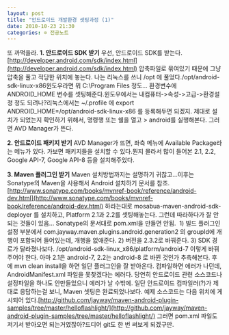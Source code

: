 ```yaml
---
layout: post
title: "안드로이드 개발환경 셋팅과정 (1)"
date: 2010-10-23 21:30
categories: ⊙ 전공노트
---
```


또 까먹을라.
**1. 안드로이드 SDK 받기**
우선, 안드로이드 SDK를 받는다.[http://developer.android.com/sdk/index.html](http://developer.android.com/sdk/index.html)
압축파일로 묶여있기 때문에 그냥 압축을 풀고 적당한 위치에 놓는다. 나는 리눅스를 쓰니 /opt 에 풀었다./opt/android-sdk-linux-x86윈도우라면 뭐 C:\Program Files 정도...
환경변수에 ANDROID_HOME 변수를 셋팅해준다.윈도우에서는 내컴퓨터->속성->고급->환경설정 정도 되려나?리눅스에서는 ~/.profile 에 export ANDROID_HOME=/opt/android-sdk-linux-x86 를 등록해두면 되겠지.
제대로 설치가 되었는지 확인하기 위해서, 명령행 또는 쉘을 열고 > android를 실행해본다. 그러면 AVD Manager가 뜬다.

**2. 안드로이드 패키지 받기**
AVD Manager가 뜨면, 좌측 메뉴에 Available Package라는 메뉴가 있다. 가보면 패키지들을 설치할 수 있다.뭔지 몰라서 많이 들어본 2.1, 2.2, Google API-7, Google API-8 등을 설치해주었다.

**3. Maven 플러그인 받기**
Maven 설치방법까지는 설명하기 귀찮고...이후는 Sonatype의 Maven을 사용해서 Android 설치하기 문서를 참조.[http://www.sonatype.com/books/mvnref-book/reference/android-dev.html](http://www.sonatype.com/books/mvnref-book/reference/android-dev.html)
하라는대로 mosabua-maven-android-sdk-deployer 를 설치하고, Platform 2.1과 2.2를 셋팅해놓는다.
그런데 따라하다가 잘 안되는 것들이 있음...
Sonatype의 문서대로 pom.xml을 만들면 안됨. 
1) 빌드 플러그인 설정 부분에서 com.jayway.maven.plugins.android.generation2 의 groupId에 개행이 포함되어 들어있는데, 개행을 없애준다.
2) 버전을 2.3.2로 바꿔준다.
3) SDK 경로가 달라졌나보다. <sdk><platform></platform><path>/opt/android-sdk-linux_x86/platform/android-7</path></sdk> 이렇게 바꿔주어야 한다. 아마 2.1은 android-7, 2.2는 android-8 로 바뀐 것인가 추측해본다.
후에 mvn clean install을 하면 일단 플러그인을 잘 받아온다.
컴파일하면 에러가 나던데, AndroidManifest.xml 파일을 못찾겠다는 에러다. 당연히 안드로이드 관련 소스코드나 설정파일을 하나도 안만들었으니 에러가 날 수밖에. 일단 안드로이드 컴파일러(?)가 제대로 응답하는걸 보니, Maven 셋팅은 완료되었나보다.
예제 소스코드는 다음 위치에 게시되어 있다.[http://github.com/jayway/maven-android-plugin-samples/tree/master/helloflashlight/](http://github.com/jayway/maven-android-plugin-samples/tree/master/helloflashlight/)
그러면 pom.xml 파일도 저기서 받아오면 되는거였잖아?드디어 git도 한 번 써보게 되겠구만.
       
